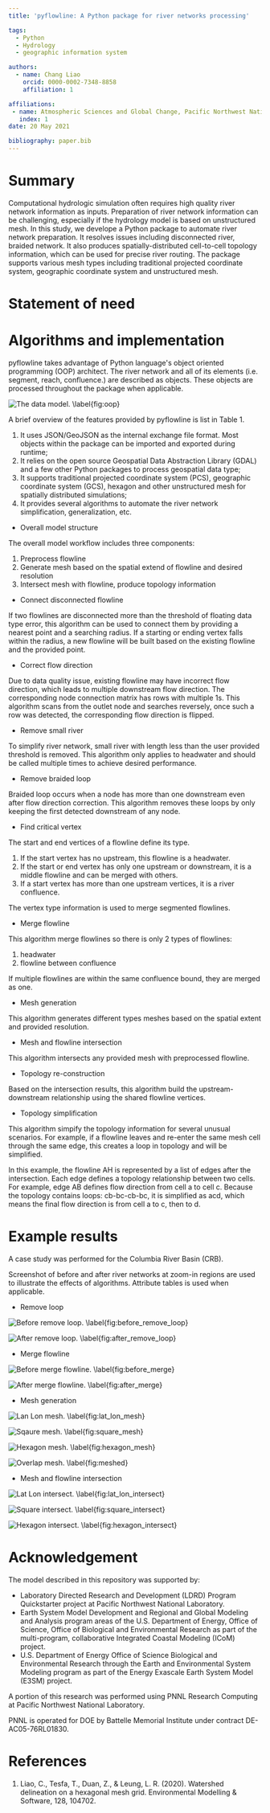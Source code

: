 ```yaml
---
title: 'pyflowline: A Python package for river networks processing'

tags:
  - Python
  - Hydrology
  - geographic information system

authors:
  - name: Chang Liao
    orcid: 0000-0002-7348-8858    
    affiliation: 1

affiliations:
 - name: Atmospheric Sciences and Global Change, Pacific Northwest National Laboratory, Richland, WA, USA
   index: 1 
date: 20 May 2021

bibliography: paper.bib
---
```


# Summary

Computational hydrologic simulation often requires high quality river network information as inputs. Preparation of river network information can be challenging, especially if the hydrology model is based on unstructured mesh. In this study, we develope a Python package to automate river network preparation. It resolves issues including disconnected river, braided network. It also produces spatially-distributed cell-to-cell topology information, which can be used for precise river routing. The package supports various mesh types including traditional projected coordinate system, geographic coordinate system and unstructured mesh.

# Statement of need






# Algorithms and implementation

pyflowline takes advantage of Python language's object oriented programming (OOP) architect. The river network and all of its elements (i.e. segment, reach, confluence.) are described as objects. These objects are processed throughout the package when applicable. 

![The data model. \label{fig:oop}](https://github.com/changliao1025/pyflowline/blob/main/docs/figure/basic_element.png?raw=true)


A brief overview of the features provided by pyflowline is list in Table 1.

1. It uses JSON/GeoJSON as the internal exchange file format. Most objects within the package can be imported and exported during runtime;
2. It relies on the open source Geospatial Data Abstraction Library (GDAL) and a few other Python packages to process geospatial data type;
3. It supports traditional projected coordinate system (PCS), geographic coordinate system (GCS), hexagon and other unstructured mesh for spatially distributed simulations;
4. It provides several algorithms to automate the river network simplification, generalization, etc.

* Overall model structure

The overall model workflow includes three components:

1. Preprocess flowline
2. Generate mesh based on the spatial extend of flowline and desired resolution
3. Intersect mesh with flowline, produce topology information


* Connect disconnected flowline

If two flowlines are disconnected more than the threshold of floating data type error, this algorithm can be used to connect them by providing a nearest point and a searching radius. If a starting or ending vertex falls within the radius, a new flowline will be built based on the existing flowline and the provided point.


* Correct flow direction

Due to data quality issue, existing flowline may have incorrect flow direction, which leads to multiple downstream flow direction. The corresponding node connection matrix has rows with multiple 1s. This algorithm scans from the outlet node and searches reversely, once such a row was detected, the corresponding flow direction is flipped.


* Remove small river

To simplify river network, small river with length less than the user provided threshold is removed. This algorithm only applies to headwater and should be called multiple times to achieve desired performance.


* Remove braided loop

Braided loop occurs when a node has more than one downstream even after flow direction correction. This algorithm removes these loops by only keeping the first detected downstream of any node.


* Find critical vertex

The start and end vertices of a flowline define its type. 

1. If the start vertex has no upstream, this flowline is a headwater.
2. If the start or end vertex has only one upstream or downstream, it is a middle flowline and can be merged with others. 
3. If a start vertex has more than one upstream vertices, it is a river confluence.

The vertex type information is used to merge segmented flowlines.



* Merge flowline

This algorithm merge flowlines so there is only 2 types of flowlines:

1. headwater
2. flowline between confluence

If multiple flowlines are within the same confluence bound, they are merged as one.


* Mesh generation

This algorithm generates different types meshes based on the spatial extent and provided resolution.  

* Mesh and flowline intersection

This algorithm intersects any provided mesh with preprocessed flowline.

* Topology re-construction

Based on the intersection results, this algorithm build the upstream-downstream relationship using the shared flowline vertices.

* Topology simplification

This algorithm simpify the topology information for several unusual scenarios. For example, if a flowline leaves and re-enter the same mesh cell through the same edge, this creates a loop in topology and will be simplified. 


In this example, the flowline AH is represented by a list of edges after the intersection. Each edge defines a topology relationship between two cells. For example, edge AB defines flow direction from cell a to cell c.
Because the topology contains loops: cb-bc-cb-bc, it is simplified as acd, which means the final flow direction is from cell a to c, then to d.


# Example results

A case study was performed for the Columbia River Basin (CRB).

Screenshot of before and after river networks at zoom-in regions are used to illustrate the effects of algorithms. Attribute tables is used when applicable.



* Remove loop

![Before remove loop. \label{fig:before_remove_loop}](https://github.com/changliao1025/pyflowline/blob/main/pyflowline/figure/before_loop.png?raw=true)

![After remove loop. \label{fig:after_remove_loop}](https://github.com/changliao1025/pyflowline/blob/main/pyflowline/figure/after_loop.png?raw=true)

* Merge flowline

![Before merge flowline. \label{fig:before_merge}](https://github.com/changliao1025/pyflowline/blob/main/pyflowline/figure/before_merge.png?raw=true)

![After merge flowline. \label{fig:after_merge}](https://github.com/changliao1025/pyflowline/blob/main/pyflowline/figure/after_merge.png?raw=true)

* Mesh generation

![Lan Lon mesh. \label{fig:lat_lon_mesh}](https://github.com/changliao1025/pyflowline/blob/main/pyflowline/figure/lat_lon.png?raw=true)

![Sqaure mesh. \label{fig:square_mesh}](https://github.com/changliao1025/pyflowline/blob/main/pyflowline/figure/square.png?raw=true)

![Hexagon mesh. \label{fig:hexagon_mesh}](https://github.com/changliao1025/pyflowline/blob/main/pyflowline/figure/hexagon.png?raw=true)

![Overlap mesh. \label{fig:meshed}](https://github.com/changliao1025/pyflowline/blob/main/pyflowline/figure/meshes.png?raw=true)


* Mesh and flowline intersection

![Lat Lon intersect. \label{fig:lat_lon_intersect}](https://github.com/changliao1025/pyflowline/blob/main/pyflowline/figure/lat_lon_intersect.png?raw=true)

![Square intersect. \label{fig:square_intersect}](https://github.com/changliao1025/pyflowline/blob/main/pyflowline/figure/square_intersect.png?raw=true)

![Hexagon intersect. \label{fig:hexagon_intersect}](https://github.com/changliao1025/pyflowline/blob/main/pyflowline/figure/hexagon_intersect.png?raw=true)

# Acknowledgement

The model described in this repository was supported by:

* Laboratory Directed Research and Development (LDRD) Program Quickstarter project at Pacific Northwest National Laboratory. 
* Earth System Model Development and Regional and Global Modeling and Analysis program areas of the U.S. Department of Energy, Office of Science, Office of Biological and Environmental Research as part of the multi-program, collaborative Integrated Coastal Modeling (ICoM) project.
* U.S. Department of Energy Office of Science Biological and Environmental Research through the Earth and Environmental System Modeling program as part of the Energy Exascale Earth System Model (E3SM) project. 

A portion of this research was performed using PNNL Research Computing at Pacific Northwest National Laboratory. 

PNNL is operated for DOE by Battelle Memorial Institute under contract DE-AC05-76RL01830.

# References

1. Liao, C., Tesfa, T., Duan, Z., & Leung, L. R. (2020). Watershed delineation on a hexagonal mesh grid. Environmental Modelling & Software, 128, 104702.

